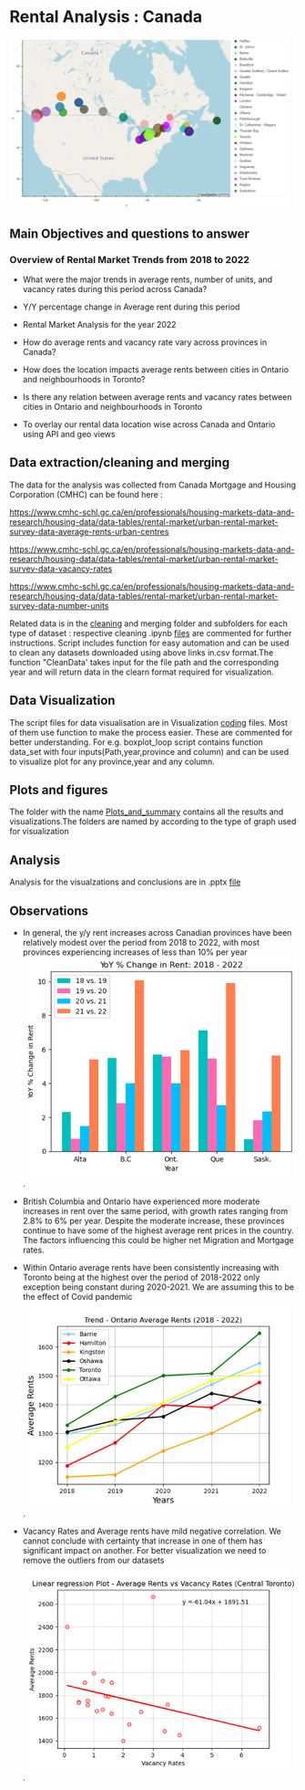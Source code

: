 # Rental Analysis : Canada

![Reference Image](/Plots_and_summary/Sweta_line_bar_API/Canada.png)

##  **Main Objectives and questions to answer**
### **Overview of Rental Market Trends from 2018 to 2022**

- What were the major trends in average rents, number of units, and vacancy rates during this period across Canada?

- Y/Y percentage change in Average rent during this period

- Rental Market Analysis for the year 2022

- How do average rents and vacancy rate vary across provinces in Canada?

- How does the location impacts average rents between  cities in Ontario and neighbourhoods in Toronto?

- Is there any  relation between average rents and vacancy rates between cities in Ontario and neighbourhoods in Toronto

- To overlay our rental data location wise across Canada and Ontario using API and geo views

## **Data extraction/cleaning and merging**

The data for the analysis was collected from Canada Mortgage and Housing Corporation (CMHC) can be found here :

<https://www.cmhc-schl.gc.ca/en/professionals/housing-markets-data-and-research/housing-data/data-tables/rental-market/urban-rental-market-survey-data-average-rents-urban-centres>

<https://www.cmhc-schl.gc.ca/en/professionals/housing-markets-data-and-research/housing-data/data-tables/rental-market/urban-rental-market-survey-data-vacancy-rates>

<https://www.cmhc-schl.gc.ca/en/professionals/housing-markets-data-and-research/housing-data/data-tables/rental-market/urban-rental-market-survey-data-number-units>

Related data is in the [cleaning](https://github.com/RimpleDabas/Rental-Market-Analysis-Project-one/tree/main/Cleaning%20and%20merging%20coding%20files) and merging folder and subfolders for each type of dataset : respective cleaning .ipynb [files](https://github.com/RimpleDabas/Rental-Market-Analysis-Project-one/blob/main/Cleaning%20and%20merging%20coding%20files/Datasets%20Cleaned%20and%20original_Average%20rents/Average_rents_cleaned.ipynb) are commented for further instructions. Script includes function for easy automation and can be used to clean any datasets downloaded using above links in.csv format.The function "CleanData' takes input for the file path and the corresponding year and will return data in the clearn format required for visualization.

## **Data Visualization**

The script files for data visualisation are in Visualization [coding](https://github.com/RimpleDabas/Rental-Market-Analysis-Project-one/blob/main/Visualization%20Coding%20files/Boxplot_IQR_calculation_Rimple.ipynb) files. Most of them use function to make the process easier. These are commented for better understanding. For e.g. boxplot_loop script contains function data_set with four inputs(Path,year,province and column) and can be used to visualize plot for any province,year and any column.

## **Plots and figures**

The folder with the name [Plots_and_summary](https://github.com/RimpleDabas/Rental-Market-Analysis-Project-one/tree/main/Plots_and_summary) contains all the results and visualizations.The folders are named by according to the type of graph used for visualization

## **Analysis**

Analysis for the visualzations and conclusions are in .pptx [file](https://github.com/RimpleDabas/Rental-Market-Analysis-Project-one/blob/main/Rental%20Analysis%20Project.pptx)

## **Observations**

- In general, the y/y rent increases across  Canadian provinces have been relatively modest over the period from 2018 to 2022, with most provinces experiencing increases of less than 10% per year ![line graph](/Plots_and_summary/Lucy_Bar%20and%20line%20graphs/YOY%20average%20rent%20change.png).


- British Columbia and Ontario have experienced more moderate increases in rent over the same period, with growth rates ranging from 2.8% to 6% per year. Despite the moderate increase, these provinces continue to have some of the highest average rent prices in the country. The factors influencing this could be higher net Migration and Mortgage rates.

- Within Ontario average rents have been consistently increasing with Toronto being at the highest over the period of 2018-2022 only exception being constant during 2020-2021. We are assuming this to be the effect of Covid pandemic
  ![Ontario](/Plots_and_summary/Rimple_box%20plots%20and%20linear%20regression/Line%20graphs/Average%20Rents%20trend%20Ont..png).

- Vacancy Rates and Average rents have mild negative correlation. We cannot conclude with certainty that increase in one of them has significant impact on another. For better visualization we need to remove the outliers from our datasets
  ![LR](/Plots_and_summary/Rimple_box%20plots%20and%20linear%20regression/Linear%20and%20scatter%20plots/Linear%20regression%20Plot%20-%20%20Average%20Rents%20vs%20Vacancy%20Rates%20(%20Central%20Toronto).png).


